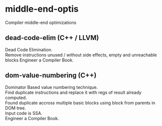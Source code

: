 # middle-end-optis

Compiler middle-end optimizations

## dead-code-elim (C++ / LLVM)

Dead Code Elimination.  
Remove instructions unused / without side effects, empty and unreachable blocks
Engineer a Compiler Book.

## dom-value-numbering (C++)

Dominator Based value numbering technique.  
Find duplicate instructions and replace it with regs of result already computed.  
Found duplicate accross multiple basic blocks using block from parents in DOM tree.  
Input code is SSA.  
Engineer a Compiler Book.

